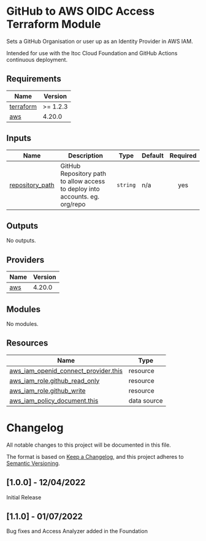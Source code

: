 
# GitHub to AWS OIDC Access Terraform Module
Sets a GitHub Organisation or user up as an Identity Provider in AWS IAM.

Intended for use with the Itoc Cloud Foundation and GitHub Actions continuous deployment.
## Requirements

| Name | Version |
|------|---------|
| <a name="requirement_terraform"></a> [terraform](#requirement\_terraform) | >= 1.2.3 |
| <a name="requirement_aws"></a> [aws](#requirement\_aws) | 4.20.0 |
## Inputs

| Name | Description | Type | Default | Required |
|------|-------------|------|---------|:--------:|
| <a name="input_repository_path"></a> [repository\_path](#input\_repository\_path) | GitHub Repository path to allow access to deploy into accounts. eg. org/repo | `string` | n/a | yes |
## Outputs

No outputs.
## Providers

| Name | Version |
|------|---------|
| <a name="provider_aws"></a> [aws](#provider\_aws) | 4.20.0 |
## Modules

No modules.
## Resources

| Name | Type |
|------|------|
| [aws_iam_openid_connect_provider.this](https://registry.terraform.io/providers/hashicorp/aws/4.20.0/docs/resources/iam_openid_connect_provider) | resource |
| [aws_iam_role.github_read_only](https://registry.terraform.io/providers/hashicorp/aws/4.20.0/docs/resources/iam_role) | resource |
| [aws_iam_role.github_write](https://registry.terraform.io/providers/hashicorp/aws/4.20.0/docs/resources/iam_role) | resource |
| [aws_iam_policy_document.this](https://registry.terraform.io/providers/hashicorp/aws/4.20.0/docs/data-sources/iam_policy_document) | data source |
# Changelog
All notable changes to this project will be documented in this file.

The format is based on [Keep a Changelog](https://keepachangelog.com/en/1.0.0/),
and this project adheres to [Semantic Versioning](https://semver.org/spec/v2.0.0.html).

## [1.0.0] - 12/04/2022
Initial Release

## [1.1.0] - 01/07/2022
Bug fixes and Access Analyzer added in the Foundation


